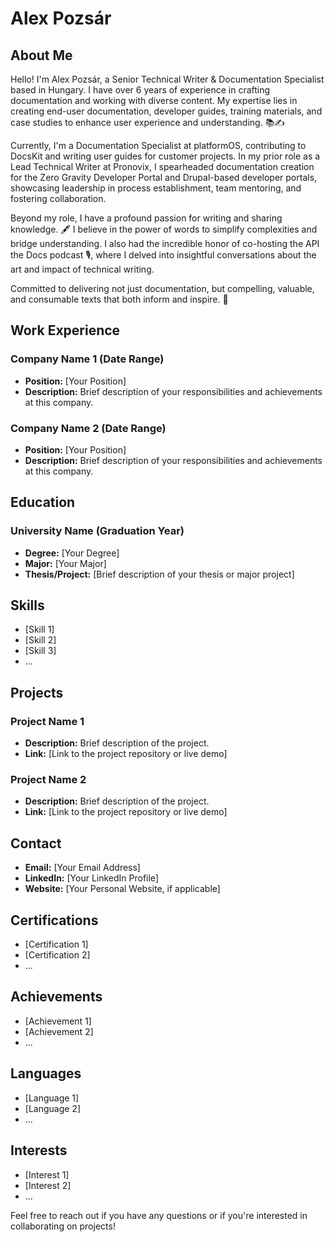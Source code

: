 # Alex Pozsár

## About Me

Hello! I'm Alex Pozsár, a Senior Technical Writer & Documentation Specialist based in Hungary. I have over 6 years of experience in crafting documentation and working with diverse content. My expertise lies in creating end-user documentation, developer guides, training materials, and case studies to enhance user experience and understanding. 📚✍️

Currently, I'm a Documentation Specialist at platformOS, contributing to DocsKit and writing user guides for customer projects. In my prior role as a Lead Technical Writer at Pronovix, I spearheaded documentation creation for the Zero Gravity Developer Portal and Drupal-based developer portals, showcasing leadership in process establishment, team mentoring, and fostering collaboration.

Beyond my role, I have a profound passion for writing and sharing knowledge. 🖋️ I believe in the power of words to simplify complexities and bridge understanding. I also had the incredible honor of co-hosting the API the Docs podcast 🎙️, where I delved into insightful conversations about the art and impact of technical writing.

Committed to delivering not just documentation, but compelling, valuable, and consumable texts that both inform and inspire. 🚀

## Work Experience

### Company Name 1 (Date Range)
- **Position:** [Your Position]
- **Description:** Brief description of your responsibilities and achievements at this company.

### Company Name 2 (Date Range)
- **Position:** [Your Position]
- **Description:** Brief description of your responsibilities and achievements at this company.

## Education

### University Name (Graduation Year)
- **Degree:** [Your Degree]
- **Major:** [Your Major]
- **Thesis/Project:** [Brief description of your thesis or major project]

## Skills

- [Skill 1]
- [Skill 2]
- [Skill 3]
- ...

## Projects

### Project Name 1
- **Description:** Brief description of the project.
- **Link:** [Link to the project repository or live demo]

### Project Name 2
- **Description:** Brief description of the project.
- **Link:** [Link to the project repository or live demo]

## Contact

- **Email:** [Your Email Address]
- **LinkedIn:** [Your LinkedIn Profile]
- **Website:** [Your Personal Website, if applicable]

## Certifications

- [Certification 1]
- [Certification 2]
- ...

## Achievements

- [Achievement 1]
- [Achievement 2]
- ...

## Languages

- [Language 1]
- [Language 2]
- ...

## Interests

- [Interest 1]
- [Interest 2]
- ...

Feel free to reach out if you have any questions or if you're interested in collaborating on projects!
